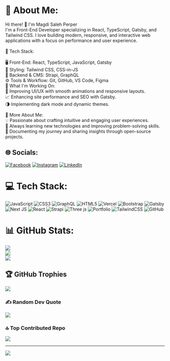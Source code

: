 # 💫 About Me:
Hi there! 👋 I'm Magdi Saleh Perper<br>I'm a Front-End Developer specializing in React, TypeScript, Gatsby, and Tailwind CSS. I love building modern, responsive, and interactive web applications with a focus on performance and user experience.<br><br>🔹 Tech Stack:<br><br>🖥️ Front-End: React, TypeScript, JavaScript, Gatsby<br>🎨 Styling: Tailwind CSS, CSS-in-JS<br>📡 Backend & CMS: Strapi, GraphQL<br>⚙️ Tools & Workflow: Git, GitHub, VS Code, Figma<br>🔹 What I'm Working On:<br>🚀 Improving UI/UX with smooth animations and responsive layouts.<br>📈 Enhancing site performance and SEO with Gatsby.<br>🌗 Implementing dark mode and dynamic themes.<br><br>🔹 More About Me:<br>💡 Passionate about crafting intuitive and engaging user experiences.<br>🎯 Always learning new technologies and improving problem-solving skills.<br>📝 Documenting my journey and sharing insights through open-source projects.


## 🌐 Socials:
[![Facebook](https://img.shields.io/badge/Facebook-%231877F2.svg?logo=Facebook&logoColor=white)](https://facebook.com/https://web.facebook.com/magdi.perper.9) [![Instagram](https://img.shields.io/badge/Instagram-%23E4405F.svg?logo=Instagram&logoColor=white)](https://instagram.com/https://www.instagram.com/magdiperper4/) [![LinkedIn](https://img.shields.io/badge/LinkedIn-%230077B5.svg?logo=linkedin&logoColor=white)](https://linkedin.com/in/https://www.linkedin.com/in/magdi-perper-95b132343/) 

# 💻 Tech Stack:
![JavaScript](https://img.shields.io/badge/javascript-%23323330.svg?style=for-the-badge&logo=javascript&logoColor=%23F7DF1E) ![CSS3](https://img.shields.io/badge/css3-%231572B6.svg?style=for-the-badge&logo=css3&logoColor=white) ![GraphQL](https://img.shields.io/badge/-GraphQL-E10098?style=for-the-badge&logo=graphql&logoColor=white) ![HTML5](https://img.shields.io/badge/html5-%23E34F26.svg?style=for-the-badge&logo=html5&logoColor=white) ![Vercel](https://img.shields.io/badge/vercel-%23000000.svg?style=for-the-badge&logo=vercel&logoColor=white) ![Bootstrap](https://img.shields.io/badge/bootstrap-%238511FA.svg?style=for-the-badge&logo=bootstrap&logoColor=white) ![Gatsby](https://img.shields.io/badge/Gatsby-%23663399.svg?style=for-the-badge&logo=gatsby&logoColor=white) ![Next JS](https://img.shields.io/badge/Next-black?style=for-the-badge&logo=next.js&logoColor=white) ![React](https://img.shields.io/badge/react-%2320232a.svg?style=for-the-badge&logo=react&logoColor=%2361DAFB) ![Strapi](https://img.shields.io/badge/strapi-%232E7EEA.svg?style=for-the-badge&logo=strapi&logoColor=white) ![Three js](https://img.shields.io/badge/threejs-black?style=for-the-badge&logo=three.js&logoColor=white) ![Portfolio](https://img.shields.io/badge/Portfolio-%23000000.svg?style=for-the-badge&logo=firefox&logoColor=#FF7139) ![TailwindCSS](https://img.shields.io/badge/tailwindcss-%2338B2AC.svg?style=for-the-badge&logo=tailwind-css&logoColor=white) ![GitHub](https://img.shields.io/badge/github-%23121011.svg?style=for-the-badge&logo=github&logoColor=white)
# 📊 GitHub Stats:
![](https://github-readme-stats.vercel.app/api?username=magdiperper12&theme=dark&hide_border=false&include_all_commits=false&count_private=false)<br/>
![](https://github-readme-streak-stats.herokuapp.com/?user=magdiperper12&theme=dark&hide_border=false)<br/>
![](https://github-readme-stats.vercel.app/api/top-langs/?username=magdiperper12&theme=dark&hide_border=false&include_all_commits=false&count_private=false&layout=compact)

## 🏆 GitHub Trophies
![](https://github-profile-trophy.vercel.app/?username=magdiperper12&theme=radical&no-frame=false&no-bg=true&margin-w=4)

### ✍️ Random Dev Quote
![](https://quotes-github-readme.vercel.app/api?type=horizontal&theme=radical)

### 🔝 Top Contributed Repo
![](https://github-contributor-stats.vercel.app/api?username=magdiperper12&limit=5&theme=dark&combine_all_yearly_contributions=true)

---
[![](https://visitcount.itsvg.in/api?id=magdiperper12&icon=0&color=0)](https://visitcount.itsvg.in)

<!-- Proudly created with GPRM ( https://gprm.itsvg.in ) -->
